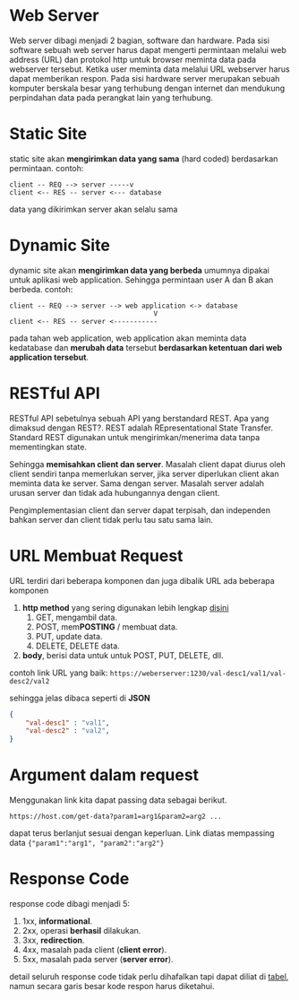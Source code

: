 # Web Server
Web server dibagi menjadi 2 bagian, software dan hardware. Pada sisi software sebuah web server harus dapat mengerti permintaan melalui web address (URL) dan protokol http untuk browser meminta data pada webserver tersebut. Ketika user meminta data melalui URL webserver harus dapat memberikan respon. Pada sisi hardware server merupakan sebuah komputer berskala besar yang terhubung dengan internet dan mendukung perpindahan data pada perangkat lain yang terhubung.

# Static Site
static site akan **mengirimkan data yang sama** (hard coded) berdasarkan permintaan. contoh:
```
client -- REQ --> server -----v
client <-- RES -- server <--- database
```
data yang dikirimkan server akan selalu sama
# Dynamic Site
dynamic site akan **mengirimkan data yang berbeda** umumnya dipakai untuk aplikasi web application. Sehingga permintaan user A dan B akan berbeda. contoh:

```
client -- REQ --> server --> web application <-> database
                                    V
client <-- RES -- server <-----------
```
pada tahan web application, web application akan meminta data kedatabase dan **merubah data** tersebut **berdasarkan ketentuan dari web application tersebut**.

# RESTful API
RESTful API sebetulnya sebuah API yang berstandard REST. Apa yang dimaksud dengan REST?. REST adalah REpresentational State Transfer. Standard REST digunakan untuk mengirimkan/menerima data tanpa mementingkan state. 

Sehingga **memisahkan client dan server**. Masalah client dapat diurus oleh client sendiri tanpa memerlukan server, jika server diperlukan client akan meminta data ke server. Sama dengan server. Masalah server adalah urusan server dan tidak ada hubungannya dengan client.

Pengimplementasian client dan server dapat terpisah, dan independen bahkan server dan client tidak perlu tau satu sama lain.

# URL Membuat Request
URL terdiri dari beberapa komponen dan juga dibalik URL ada beberapa komponen
1. **http method** yang sering digunakan lebih lengkap [disini](https://developer.mozilla.org/en-US/docs/Web/HTTP/Methods)
   1. GET, mengambil data.
   2. POST, mem**POSTING** / membuat data.
   3. PUT, update data.
   4. DELETE, DELETE data.
2. **body**, berisi data untuk untuk POST, PUT, DELETE, dll.

contoh link URL yang baik: `https://weberserver:1230/val-desc1/val1/val-desc2/val2`

sehingga jelas dibaca seperti di **JSON**
```JSON
{
    "val-desc1" : "val1",
    "val-desc2" : "val2",
}
```

# Argument dalam request
Menggunakan link kita dapat passing data sebagai berikut.
```http
https://host.com/get-data?param1=arg1&param2=arg2 ...
```
dapat terus berlanjut sesuai dengan keperluan. Link diatas mempassing data `{"param1":"arg1", "param2":"arg2"}`
# Response Code
response code dibagi menjadi 5:
1. 1xx, **informational**.
2. 2xx, operasi **berhasil** dilakukan.
3. 3xx, **redirection**.
4. 4xx, masalah pada client (**client error**).
5. 5xx, masalah pada server (**server error**).

detail seluruh response code tidak perlu dihafalkan tapi dapat diliat di [tabel](https://https://developer.mozilla.org/en-US/docs/Web/HTTP/Status), namun secara garis besar kode respon harus diketahui.
